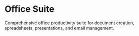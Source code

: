 # Office Suite

Comprehensive office productivity suite for document creation, spreadsheets, presentations, and email management.
